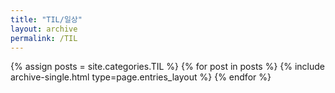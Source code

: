 ```yaml
---
title: "TIL/일상"
layout: archive
permalink: /TIL
---
```



{% assign posts = site.categories.TIL %}
{% for post in posts %} {% include archive-single.html type=page.entries_layout %} {% endfor %}